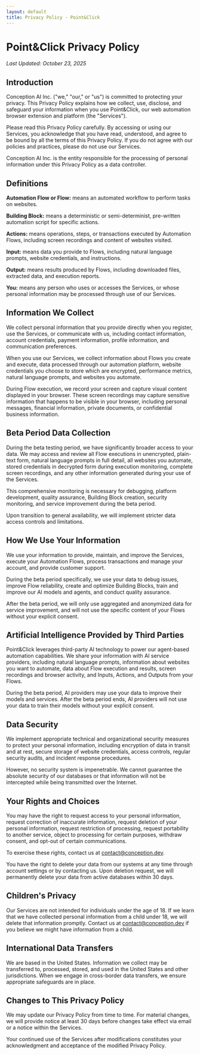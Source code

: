 ```yaml
---
layout: default
title: Privacy Policy - Point&Click
---
```


# Point&Click Privacy Policy

*Last Updated: October 23, 2025*

## Introduction

Conception AI Inc. ("we," "our," or "us") is committed to protecting your privacy. This Privacy Policy explains how we collect, use, disclose, and safeguard your information when you use Point&Click, our web automation browser extension and platform (the "Services").

Please read this Privacy Policy carefully. By accessing or using our Services, you acknowledge that you have read, understood, and agree to be bound by all the terms of this Privacy Policy. If you do not agree with our policies and practices, please do not use our Services.

Conception AI Inc. is the entity responsible for the processing of personal information under this Privacy Policy as a data controller.

## Definitions

**Automation Flow or Flow:** means an automated workflow to perform tasks on websites.

**Building Block:** means a deterministic or semi-determinist, pre-written automation script for specific actions.

**Actions:** means operations, steps, or transactions executed by Automation Flows, including screen recordings and content of websites visited.

**Input:** means data you provide to Flows, including natural language prompts, website credentials, and instructions.

**Output:** means results produced by Flows, including downloaded files, extracted data, and execution reports.

**You:** means any person who uses or accesses the Services, or whose personal information may be processed through use of our Services.

## Information We Collect

We collect personal information that you provide directly when you register, use the Services, or communicate with us, including contact information, account credentials, payment information, profile information, and communication preferences.

When you use our Services, we collect information about Flows you create and execute, data processed through our automation platform, website credentials you choose to store which are encrypted, performance metrics, natural language prompts, and websites you automate.

During Flow execution, we record your screen and capture visual content displayed in your browser. These screen recordings may capture sensitive information that happens to be visible in your browser, including personal messages, financial information, private documents, or confidential business information.

## Beta Period Data Collection

During the beta testing period, we have significantly broader access to your data. We may access and review all Flow executions in unencrypted, plain-text form, natural language prompts in full detail, all websites you automate, stored credentials in decrypted form during execution monitoring, complete screen recordings, and any other information generated during your use of the Services.

This comprehensive monitoring is necessary for debugging, platform development, quality assurance, Building Block creation, security monitoring, and service improvement during the beta period.

Upon transition to general availability, we will implement stricter data access controls and limitations.

## How We Use Your Information

We use your information to provide, maintain, and improve the Services, execute your Automation Flows, process transactions and manage your account, and provide customer support.

During the beta period specifically, we use your data to debug issues, improve Flow reliability, create and optimize Building Blocks, train and improve our AI models and agents, and conduct quality assurance.

After the beta period, we will only use aggregated and anonymized data for service improvement, and will not use the specific content of your Flows without your explicit consent.

## Artificial Intelligence Provided by Third Parties

Point&Click leverages third-party AI technology to power our agent-based automation capabilities. We share your information with AI service providers, including natural language prompts, information about websites you want to automate, data about Flow execution and results, screen recordings and browser activity, and Inputs, Actions, and Outputs from your Flows.

During the beta period, AI providers may use your data to improve their models and services. After the beta period ends, AI providers will not use your data to train their models without your explicit consent.

## Data Security

We implement appropriate technical and organizational security measures to protect your personal information, including encryption of data in transit and at rest, secure storage of website credentials, access controls, regular security audits, and incident response procedures.

However, no security system is impenetrable. We cannot guarantee the absolute security of our databases or that information will not be intercepted while being transmitted over the Internet.

## Your Rights and Choices

You may have the right to request access to your personal information, request correction of inaccurate information, request deletion of your personal information, request restriction of processing, request portability to another service, object to processing for certain purposes, withdraw consent, and opt-out of certain communications.

To exercise these rights, contact us at [contact@conception.dev](mailto:contact@conception.dev).

You have the right to delete your data from our systems at any time through account settings or by contacting us. Upon deletion request, we will permanently delete your data from active databases within 30 days.

## Children's Privacy

Our Services are not intended for individuals under the age of 18. If we learn that we have collected personal information from a child under 18, we will delete that information promptly. Contact us at [contact@conception.dev](mailto:contact@conception.dev) if you believe we might have information from a child.

## International Data Transfers

We are based in the United States. Information we collect may be transferred to, processed, stored, and used in the United States and other jurisdictions. When we engage in cross-border data transfers, we ensure appropriate safeguards are in place.

## Changes to This Privacy Policy

We may update our Privacy Policy from time to time. For material changes, we will provide notice at least 30 days before changes take effect via email or a notice within the Services.

Your continued use of the Services after modifications constitutes your acknowledgment and acceptance of the modified Privacy Policy.
